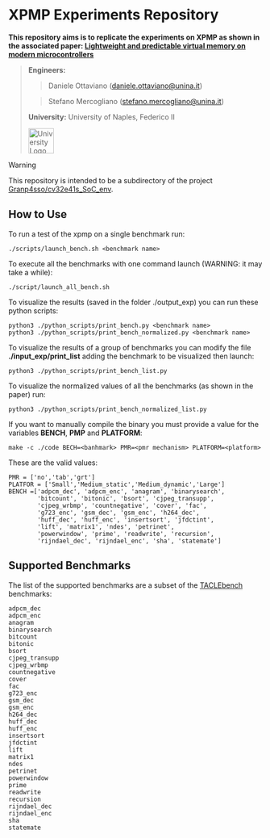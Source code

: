 # XPMP Experiments Repository 

**This repository aims is to replicate the experiments on XPMP as shown in the associated paper: [Lightweight and predictable virtual memory on
modern microcontrollers](https://your-paper-url.com)**

> **Engineers:** 
> > Daniele Ottaviano ([daniele.ottaviano@unina.it](mailto:daniele.ottaviano@unina.it)) 
> 
> > Stefano Mercogliano ([stefano.mercogliano@unina.it](mailto:stefano.mercogliano@unina.it))
>
> **University:** University of Naples, Federico II
>
>  <img src="https://upload.wikimedia.org/wikipedia/commons/a/a1/Napoli_university_logo.svg" alt="University Logo" width="50"/>

> [!WARNING]
> This repository is intended to be a subdirectory of the project [Granp4sso/cv32e41s\_SoC\_env](https://github.com/Granp4sso/cv32e41s_SoC_env).


## How to Use

To run a test of the xpmp on a single benchmark run:

```
./scripts/launch_bench.sh <benchmark name>
```

To execute all the benchmarks with one command launch (WARNING: it may take a while):

```
./script/launch_all_bench.sh
```

To visualize the results (saved in the folder ./output_exp) you can run these python scripts:

```
python3 ./python_scripts/print_bench.py <benchmark name>
python3 ./python_scripts/print_bench_normalized.py <benchmark name>
```

To visualize the results of a group of benchmarks you can modify the file __./input_exp/print\_list__ adding the benchmark to be visualized then launch:

```
python3 ./python_scripts/print_bench_list.py
```

To visualize the normalized values of all the benchmarks (as shown in the paper) run:

```
python3 ./python_scripts/print_bench_normalized_list.py
```



If you want to manually compile the binary you must provide a value for the variables **BENCH**, **PMP** and **PLATFORM**:

```
make -c ./code BECH=<banhmark> PMR=<pmr mechanism> PLATFORM=<platform>
```


These are the valid values:

```
PMR = ['no','tab','grt']
PLATFOR = ['Small','Medium_static','Medium_dynamic','Large']
BENCH =['adpcm_dec', 'adpcm_enc', 'anagram', 'binarysearch',
        'bitcount', 'bitonic', 'bsort', 'cjpeg_transupp',
        'cjpeg_wrbmp', 'countnegative', 'cover', 'fac',
        'g723_enc', 'gsm_dec', 'gsm_enc', 'h264_dec',
        'huff_dec', 'huff_enc', 'insertsort', 'jfdctint',
        'lift', 'matrix1', 'ndes', 'petrinet',
        'powerwindow', 'prime', 'readwrite', 'recursion',
        'rijndael_dec', 'rijndael_enc', 'sha', 'statemate']
```

## Supported Benchmarks

The list of the supported benchmarks are a subset of the [TACLEbench](https://github.com/tacle/tacle-bench.git) benchmarks:

```
adpcm_dec      
adpcm_enc      
anagram        
binarysearch   
bitcount       
bitonic        
bsort          
cjpeg_transupp 
cjpeg_wrbmp    
countnegative  
cover          
fac            
g723_enc       
gsm_dec        
gsm_enc        
h264_dec       
huff_dec       
huff_enc       
insertsort     
jfdctint       
lift           
matrix1        
ndes           
petrinet       
powerwindow    
prime          
readwrite      
recursion      
rijndael_dec   
rijndael_enc   
sha            
statemate       
```

